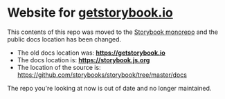 # Website for [getstorybook.io](https://getstorybook.io)

This contents of this repo was moved to the [Storybook monorepo](https://github.com/storybooks/storybook/) and the public docs location has been changed.

- The old docs location was: **https://getstorybook.io**
- The docs location is: **https://storybook.js.org**
- The location of the source is: https://github.com/storybooks/storybook/tree/master/docs

The repo you're looking at now is out of date and no longer maintained.
